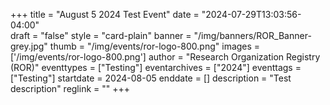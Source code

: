+++
title = "August 5 2024 Test Event" 
date = "2024-07-29T13:03:56-04:00"  
draft = "false" 
style = "card-plain" 
banner = "/img/banners/ROR_Banner-grey.jpg" 
thumb = "/img/events/ror-logo-800.png" 
images = ['/img/events/ror-logo-800.png']
author = "Research Organization Registry (ROR)" 
eventtypes = ["Testing"]
eventarchives = ["2024"]
eventtags = ["Testing"]
startdate = 2024-08-05
enddate = []
description = "Test description"
reglink = ""
+++


<!-- Post-event content template

## Materials 

- [Slides from event]()

<iframe src=""></iframe>

---

## Recording 

{{< youtube id="" >}}

--- 

--> 

